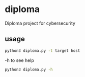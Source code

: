 # diploma
Diploma project for cybersecurity


## usage

``` bash 
python3 diploma.py -t target host
```
-h to see help 
``` bash
python3 diploma.py -h 
```

